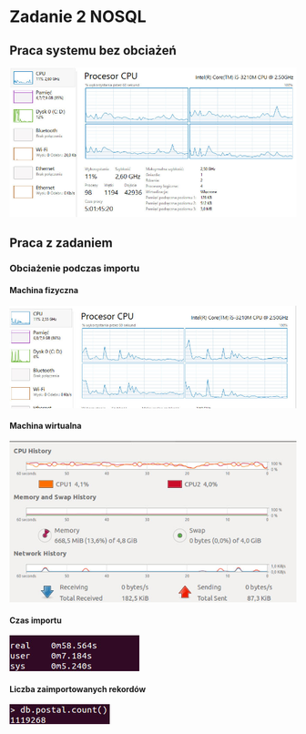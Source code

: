 # Zadanie 2 NOSQL

## Praca systemu bez obciażeń

[przed]: https://raw.githubusercontent.com/pbasiak/pbnosql/master/zad2/img/przed.jpg
![przed]

## Praca z zadaniem

### Obciażenie podczas importu

#### Machina fizyczna

[import-fizy]: https://raw.githubusercontent.com/pbasiak/pbnosql/master/zad2/img/fiz-obciazenie.jpg
![import-fizy]

#### Machina wirtualna

[import-wirt]: https://raw.githubusercontent.com/pbasiak/pbnosql/master/zad2/img/wirt-import.jpg
![import-wirt]

#### Czas importu

[import-time]: https://raw.githubusercontent.com/pbasiak/pbnosql/master/zad2/img/time-import.jpg
![import-time]

#### Liczba zaimportowanych rekordów

[import-count]: https://raw.githubusercontent.com/pbasiak/pbnosql/master/zad2/img/count-import.jpg
![import-count]

